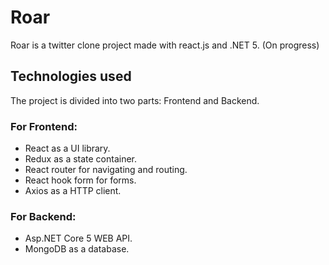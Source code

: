 # Roar
Roar is a twitter clone project made with react.js and .NET 5. (On progress)

## Technologies used
The project is divided into two parts: Frontend and Backend.
### For Frontend:
- React as a UI library.
- Redux as a state container.
- React router for navigating and routing.
- React hook form for forms.
- Axios as a HTTP client.
### For Backend:
- Asp.NET Core 5 WEB API.
- MongoDB as a database.
